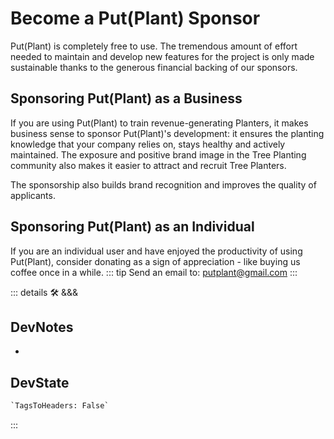 
# Become a Put(Plant) Sponsor

<eco>Put(Plant)</eco> is completely free to use. The tremendous amount of effort needed to maintain and develop new features for the project is only made sustainable thanks to the generous financial backing of our sponsors.

## Sponsoring <eco>Put(Plant)</eco> as a Business

If you are using <eco>Put(Plant)</eco> to train revenue-generating Planters, it makes business sense to sponsor <eco>Put(Plant)</eco>'s development: it ensures the planting knowledge that your company relies on, stays healthy and actively maintained. The exposure and positive brand image in the Tree Planting community also makes it easier to attract and recruit Tree Planters.

The sponsorship also builds brand recognition and improves the quality of applicants.

## Sponsoring <eco>Put(Plant)</eco> as an Individual

If you are an individual user and have enjoyed the productivity of using <eco>Put(Plant)</eco>, consider donating as a sign of appreciation - like buying us coffee once in a while.
::: tip Send an email to:
<putplant@gmail.com>
:::

::: details 🛠 <dev>&&&</dev>

## DevNotes

-

## DevState

```py
`TagsToHeaders: False`
```

:::
